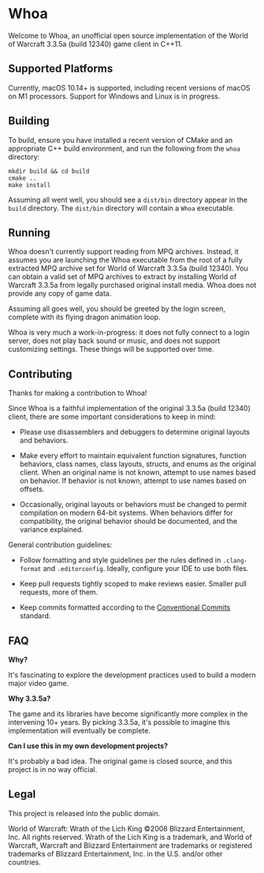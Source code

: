 # Whoa

Welcome to Whoa, an unofficial open source implementation of the World of Warcraft 3.3.5a (build 12340) game client in C++11.

## Supported Platforms

Currently, macOS 10.14+ is supported, including recent versions of macOS on M1 processors. Support for Windows and Linux is in progress.

## Building

To build, ensure you have installed a recent version of CMake and an appropriate C++ build environment, and run the following from the `whoa` directory:

```
mkdir build && cd build
cmake ..
make install
```

Assuming all went well, you should see a `dist/bin` directory appear in the `build` directory. The `dist/bin` directory will contain a `Whoa` executable.

## Running

Whoa doesn't currently support reading from MPQ archives. Instead, it assumes you are launching the Whoa executable from the root of a fully extracted MPQ archive set for World of Warcraft 3.3.5a (build 12340). You can obtain a valid set of MPQ archives to extract by installing World of Warcraft 3.3.5a from legally purchased original install media. Whoa does not provide any copy of game data.

Assuming all goes well, you should be greeted by the login screen, complete with its flying dragon animation loop.

Whoa is very much a work-in-progress: it does not fully connect to a login server, does not play back sound or music, and does not support customizing settings. These things will be supported over time.

## Contributing

Thanks for making a contribution to Whoa!

Since Whoa is a faithful implementation of the original 3.3.5a (build 12340) client, there are some important considerations to keep in mind:

* Please use disassemblers and debuggers to determine original layouts and behaviors.

* Make every effort to maintain equivalent function signatures, function behaviors, class names, class layouts, structs, and enums as the original client. When an original name is not known, attempt to use names based on behavior. If behavior is not known, attempt to use names based on offsets.

* Occasionally, original layouts or behaviors must be changed to permit compilation on modern 64-bit systems. When behaviors differ for compatibility, the original behavior should be documented, and the variance explained.

General contribution guidelines:

* Follow formatting and style guidelines per the rules defined in `.clang-format` and `.editorconfig`. Ideally, configure your IDE to use both files.

* Keep pull requests tightly scoped to make reviews easier. Smaller pull requests, more of them.

* Keep commits formatted according to the [Conventional Commits](https://www.conventionalcommits.org/en/v1.0.0/) standard.

## FAQ

**Why?**

It's fascinating to explore the development practices used to build a modern major video game.

**Why 3.3.5a?**

The game and its libraries have become significantly more complex in the intervening 10+ years. By picking 3.3.5a, it's possible to imagine this implementation will eventually be complete.

**Can I use this in my own development projects?**

It's probably a bad idea. The original game is closed source, and this project is in no way official.

## Legal

This project is released into the public domain.

World of Warcraft: Wrath of the Lich King ©2008 Blizzard Entertainment, Inc. All rights reserved. Wrath of the Lich King is a trademark, and World of Warcraft, Warcraft and Blizzard Entertainment are trademarks or registered trademarks of Blizzard Entertainment, Inc. in the U.S. and/or other countries.
